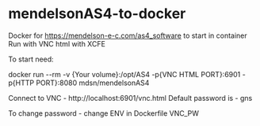 # mendelsonAS4-to-docker

Docker for https://mendelson-e-c.com/as4_software to start in container
Run with VNC html with XCFE

To start need:

docker run --rm -v {Your volume}:/opt/AS4 -p{VNC HTML PORT}:6901 -p{HTTP PORT}:8080 mdsn/mendelsonAS4

Connect to VNC - http://localhost:6901/vnc.html
Default password is - gns

To change password - change ENV in Dockerfile VNC_PW

